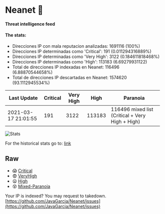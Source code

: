 # Neanet :hocho:
#### Threat intelligence feed
#### The stats:

- Direcciones IP con mala reputacion analizadas: 1691116 (100%)
- Direcciones IP determinadas como 'Critical':  191 (0.011294316889%)
- Direcciones IP determinadas como 'Very High':  3122 (0.184611818468%)
- Direcciones IP determinadas como 'High':  113183 (6.69279931122)
- Total de direcciones IP indexadas en Neanet:  116496 (6.88870544658%)
- Total de direcciones IP descartadas en Neanet:  1574620 (93.1112945534%)

| Last Update | Critical | Very High | High | Paranoia |
| --- | --- | --- | --- | --- |
| 2021-03-17 21:01:55 | 191 | 3122 | 113183 | 116496 mixed list (Critical + Very High + High)|

![Stats](https://docs.google.com/spreadsheets/d/e/2PACX-1vSnaNMIXVabIpDJjufMlzH7poXnshF3mgd8Is1g9ytUEzVsP5my4Trn8f-xkoLLQ38xpL3HtmUexLo6/pubchart?oid=501124687&format=image)

For the historical stats go to: [link](/stats.csv)
## Raw
- :scream: [Critical](https://raw.githubusercontent.com/JavaGarcia/Neanet/master/blacklists/neanet_critical.txt)
- :fearful: [VeryHigh](https://raw.githubusercontent.com/JavaGarcia/Neanet/master/blacklists/neanet_veryHigh.txtt)
- :frowning: [High](https://raw.githubusercontent.com/JavaGarcia/Neanet/master/blacklists/neanet_high.txt)
- :dizzy_face: [Mixed-Paranoia](https://raw.githubusercontent.com/JavaGarcia/Neanet/master/blacklists/neanet_all.txt)


Your IP is indexed? You may request to takedown. [https://github.com/JavaGarcia/Neanet/issues](https://github.com/JavaGarcia/Neanet/issues)










































































































































































































































































































































































































































































































































































































































































































































































































































































































































































































































































































































































































































































































































































































































































































































































































































































































































































































































































































































































































































































































































































































































































































































































































































































































































































































































































































































































































































































































































































































































































































































































































































































































































































































































































































































































































































































































































































































































































































































































































































































































































































































































































































































































































































































































































































































































































































































































































































































































































































































































































































































